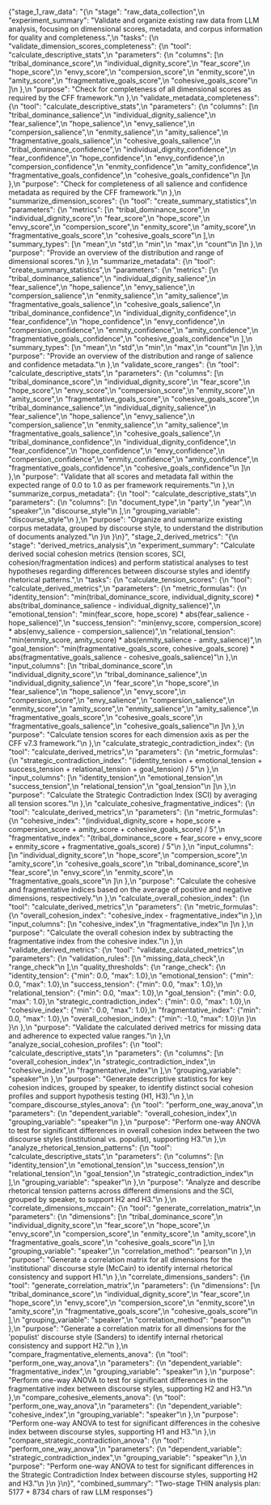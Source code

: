 {"stage_1_raw_data": "{\n  \"stage\": \"raw_data_collection\",\n  \"experiment_summary\": \"Validate and organize existing raw data from LLM analysis, focusing on dimensional scores, metadata, and corpus information for quality and completeness.\",\n  \"tasks\": {\n    \"validate_dimension_scores_completeness\": {\n      \"tool\": \"calculate_descriptive_stats\",\n      \"parameters\": {\n        \"columns\": [\n          \"tribal_dominance_score\",\n          \"individual_dignity_score\",\n          \"fear_score\",\n          \"hope_score\",\n          \"envy_score\",\n          \"compersion_score\",\n          \"enmity_score\",\n          \"amity_score\",\n          \"fragmentative_goals_score\",\n          \"cohesive_goals_score\"\n        ]\n      },\n      \"purpose\": \"Check for completeness of all dimensional scores as required by the CFF framework.\"\n    },\n    \"validate_metadata_completeness\": {\n      \"tool\": \"calculate_descriptive_stats\",\n      \"parameters\": {\n        \"columns\": [\n          \"tribal_dominance_salience\",\n          \"individual_dignity_salience\",\n          \"fear_salience\",\n          \"hope_salience\",\n          \"envy_salience\",\n          \"compersion_salience\",\n          \"enmity_salience\",\n          \"amity_salience\",\n          \"fragmentative_goals_salience\",\n          \"cohesive_goals_salience\",\n          \"tribal_dominance_confidence\",\n          \"individual_dignity_confidence\",\n          \"fear_confidence\",\n          \"hope_confidence\",\n          \"envy_confidence\",\n          \"compersion_confidence\",\n          \"enmity_confidence\",\n          \"amity_confidence\",\n          \"fragmentative_goals_confidence\",\n          \"cohesive_goals_confidence\"\n        ]\n      },\n      \"purpose\": \"Check for completeness of all salience and confidence metadata as required by the CFF framework.\"\n    },\n    \"summarize_dimension_scores\": {\n      \"tool\": \"create_summary_statistics\",\n      \"parameters\": {\n        \"metrics\": [\n          \"tribal_dominance_score\",\n          \"individual_dignity_score\",\n          \"fear_score\",\n          \"hope_score\",\n          \"envy_score\",\n          \"compersion_score\",\n          \"enmity_score\",\n          \"amity_score\",\n          \"fragmentative_goals_score\",\n          \"cohesive_goals_score\"\n        ],\n        \"summary_types\": [\n          \"mean\",\n          \"std\",\n          \"min\",\n          \"max\",\n          \"count\"\n        ]\n      },\n      \"purpose\": \"Provide an overview of the distribution and range of dimensional scores.\"\n    },\n    \"summarize_metadata\": {\n      \"tool\": \"create_summary_statistics\",\n      \"parameters\": {\n        \"metrics\": [\n          \"tribal_dominance_salience\",\n          \"individual_dignity_salience\",\n          \"fear_salience\",\n          \"hope_salience\",\n          \"envy_salience\",\n          \"compersion_salience\",\n          \"enmity_salience\",\n          \"amity_salience\",\n          \"fragmentative_goals_salience\",\n          \"cohesive_goals_salience\",\n          \"tribal_dominance_confidence\",\n          \"individual_dignity_confidence\",\n          \"fear_confidence\",\n          \"hope_confidence\",\n          \"envy_confidence\",\n          \"compersion_confidence\",\n          \"enmity_confidence\",\n          \"amity_confidence\",\n          \"fragmentative_goals_confidence\",\n          \"cohesive_goals_confidence\"\n        ],\n        \"summary_types\": [\n          \"mean\",\n          \"std\",\n          \"min\",\n          \"max\",\n          \"count\"\n        ]\n      },\n      \"purpose\": \"Provide an overview of the distribution and range of salience and confidence metadata.\"\n    },\n    \"validate_score_ranges\": {\n      \"tool\": \"calculate_descriptive_stats\",\n      \"parameters\": {\n        \"columns\": [\n          \"tribal_dominance_score\",\n          \"individual_dignity_score\",\n          \"fear_score\",\n          \"hope_score\",\n          \"envy_score\",\n          \"compersion_score\",\n          \"enmity_score\",\n          \"amity_score\",\n          \"fragmentative_goals_score\",\n          \"cohesive_goals_score\",\n          \"tribal_dominance_salience\",\n          \"individual_dignity_salience\",\n          \"fear_salience\",\n          \"hope_salience\",\n          \"envy_salience\",\n          \"compersion_salience\",\n          \"enmity_salience\",\n          \"amity_salience\",\n          \"fragmentative_goals_salience\",\n          \"cohesive_goals_salience\",\n          \"tribal_dominance_confidence\",\n          \"individual_dignity_confidence\",\n          \"fear_confidence\",\n          \"hope_confidence\",\n          \"envy_confidence\",\n          \"compersion_confidence\",\n          \"enmity_confidence\",\n          \"amity_confidence\",\n          \"fragmentative_goals_confidence\",\n          \"cohesive_goals_confidence\"\n        ]\n      },\n      \"purpose\": \"Validate that all scores and metadata fall within the expected range of 0.0 to 1.0 as per framework requirements.\"\n    },\n    \"summarize_corpus_metadata\": {\n      \"tool\": \"calculate_descriptive_stats\",\n      \"parameters\": {\n        \"columns\": [\n          \"document_type\",\n          \"party\",\n          \"year\",\n          \"speaker\",\n          \"discourse_style\"\n        ],\n        \"grouping_variable\": \"discourse_style\"\n      },\n      \"purpose\": \"Organize and summarize existing corpus metadata, grouped by discourse style, to understand the distribution of documents analyzed.\"\n    }\n  }\n}", "stage_2_derived_metrics": "{\n  \"stage\": \"derived_metrics_analysis\",\n  \"experiment_summary\": \"Calculate derived social cohesion metrics (tension scores, SCI, cohesion/fragmentation indices) and perform statistical analyses to test hypotheses regarding differences between discourse styles and identify rhetorical patterns.\",\n  \"tasks\": {\n    \"calculate_tension_scores\": {\n      \"tool\": \"calculate_derived_metrics\",\n      \"parameters\": {\n        \"metric_formulas\": {\n          \"identity_tension\": \"min(tribal_dominance_score, individual_dignity_score) * abs(tribal_dominance_salience - individual_dignity_salience)\",\n          \"emotional_tension\": \"min(fear_score, hope_score) * abs(fear_salience - hope_salience)\",\n          \"success_tension\": \"min(envy_score, compersion_score) * abs(envy_salience - compersion_salience)\",\n          \"relational_tension\": \"min(enmity_score, amity_score) * abs(enmity_salience - amity_salience)\",\n          \"goal_tension\": \"min(fragmentative_goals_score, cohesive_goals_score) * abs(fragmentative_goals_salience - cohesive_goals_salience)\"\n        },\n        \"input_columns\": [\n          \"tribal_dominance_score\",\n          \"individual_dignity_score\",\n          \"tribal_dominance_salience\",\n          \"individual_dignity_salience\",\n          \"fear_score\",\n          \"hope_score\",\n          \"fear_salience\",\n          \"hope_salience\",\n          \"envy_score\",\n          \"compersion_score\",\n          \"envy_salience\",\n          \"compersion_salience\",\n          \"enmity_score\",\n          \"amity_score\",\n          \"enmity_salience\",\n          \"amity_salience\",\n          \"fragmentative_goals_score\",\n          \"cohesive_goals_score\",\n          \"fragmentative_goals_salience\",\n          \"cohesive_goals_salience\"\n        ]\n      },\n      \"purpose\": \"Calculate tension scores for each dimension axis as per the CFF v7.3 framework.\"\n    },\n    \"calculate_strategic_contradiction_index\": {\n      \"tool\": \"calculate_derived_metrics\",\n      \"parameters\": {\n        \"metric_formulas\": {\n          \"strategic_contradiction_index\": \"(identity_tension + emotional_tension + success_tension + relational_tension + goal_tension) / 5\"\n        },\n        \"input_columns\": [\n          \"identity_tension\",\n          \"emotional_tension\",\n          \"success_tension\",\n          \"relational_tension\",\n          \"goal_tension\"\n        ]\n      },\n      \"purpose\": \"Calculate the Strategic Contradiction Index (SCI) by averaging all tension scores.\"\n    },\n    \"calculate_cohesive_fragmentative_indices\": {\n      \"tool\": \"calculate_derived_metrics\",\n      \"parameters\": {\n        \"metric_formulas\": {\n          \"cohesive_index\": \"(individual_dignity_score + hope_score + compersion_score + amity_score + cohesive_goals_score) / 5\",\n          \"fragmentative_index\": \"(tribal_dominance_score + fear_score + envy_score + enmity_score + fragmentative_goals_score) / 5\"\n        },\n        \"input_columns\": [\n          \"individual_dignity_score\",\n          \"hope_score\",\n          \"compersion_score\",\n          \"amity_score\",\n          \"cohesive_goals_score\",\n          \"tribal_dominance_score\",\n          \"fear_score\",\n          \"envy_score\",\n          \"enmity_score\",\n          \"fragmentative_goals_score\"\n        ]\n      },\n      \"purpose\": \"Calculate the cohesive and fragmentative indices based on the average of positive and negative dimensions, respectively.\"\n    },\n    \"calculate_overall_cohesion_index\": {\n      \"tool\": \"calculate_derived_metrics\",\n      \"parameters\": {\n        \"metric_formulas\": {\n          \"overall_cohesion_index\": \"cohesive_index - fragmentative_index\"\n        },\n        \"input_columns\": [\n          \"cohesive_index\",\n          \"fragmentative_index\"\n        ]\n      },\n      \"purpose\": \"Calculate the overall cohesion index by subtracting the fragmentative index from the cohesive index.\"\n    },\n    \"validate_derived_metrics\": {\n      \"tool\": \"validate_calculated_metrics\",\n      \"parameters\": {\n        \"validation_rules\": [\n          \"missing_data_check\",\n          \"range_check\"\n        ],\n        \"quality_thresholds\": {\n          \"range_check\": {\n            \"identity_tension\": {\"min\": 0.0, \"max\": 1.0},\n            \"emotional_tension\": {\"min\": 0.0, \"max\": 1.0},\n            \"success_tension\": {\"min\": 0.0, \"max\": 1.0},\n            \"relational_tension\": {\"min\": 0.0, \"max\": 1.0},\n            \"goal_tension\": {\"min\": 0.0, \"max\": 1.0},\n            \"strategic_contradiction_index\": {\"min\": 0.0, \"max\": 1.0},\n            \"cohesive_index\": {\"min\": 0.0, \"max\": 1.0},\n            \"fragmentative_index\": {\"min\": 0.0, \"max\": 1.0},\n            \"overall_cohesion_index\": {\"min\": -1.0, \"max\": 1.0}\n          }\n        }\n      },\n      \"purpose\": \"Validate the calculated derived metrics for missing data and adherence to expected value ranges.\"\n    },\n    \"analyze_social_cohesion_profiles\": {\n      \"tool\": \"calculate_descriptive_stats\",\n      \"parameters\": {\n        \"columns\": [\n          \"overall_cohesion_index\",\n          \"strategic_contradiction_index\",\n          \"cohesive_index\",\n          \"fragmentative_index\"\n        ],\n        \"grouping_variable\": \"speaker\"\n      },\n      \"purpose\": \"Generate descriptive statistics for key cohesion indices, grouped by speaker, to identify distinct social cohesion profiles and support hypothesis testing (H1, H3).\"\n    },\n    \"compare_discourse_styles_anova\": {\n      \"tool\": \"perform_one_way_anova\",\n      \"parameters\": {\n        \"dependent_variable\": \"overall_cohesion_index\",\n        \"grouping_variable\": \"speaker\"\n      },\n      \"purpose\": \"Perform one-way ANOVA to test for significant differences in overall cohesion index between the two discourse styles (institutional vs. populist), supporting H3.\"\n    },\n    \"analyze_rhetorical_tension_patterns\": {\n      \"tool\": \"calculate_descriptive_stats\",\n      \"parameters\": {\n        \"columns\": [\n          \"identity_tension\",\n          \"emotional_tension\",\n          \"success_tension\",\n          \"relational_tension\",\n          \"goal_tension\",\n          \"strategic_contradiction_index\"\n        ],\n        \"grouping_variable\": \"speaker\"\n      },\n      \"purpose\": \"Analyze and describe rhetorical tension patterns across different dimensions and the SCI, grouped by speaker, to support H2 and H3.\"\n    },\n    \"correlate_dimensions_mccain\": {\n      \"tool\": \"generate_correlation_matrix\",\n      \"parameters\": {\n        \"dimensions\": [\n          \"tribal_dominance_score\",\n          \"individual_dignity_score\",\n          \"fear_score\",\n          \"hope_score\",\n          \"envy_score\",\n          \"compersion_score\",\n          \"enmity_score\",\n          \"amity_score\",\n          \"fragmentative_goals_score\",\n          \"cohesive_goals_score\"\n        ],\n        \"grouping_variable\": \"speaker\",\n        \"correlation_method\": \"pearson\"\n      },\n      \"purpose\": \"Generate a correlation matrix for all dimensions for the 'institutional' discourse style (McCain) to identify internal rhetorical consistency and support H1.\"\n    },\n    \"correlate_dimensions_sanders\": {\n      \"tool\": \"generate_correlation_matrix\",\n      \"parameters\": {\n        \"dimensions\": [\n          \"tribal_dominance_score\",\n          \"individual_dignity_score\",\n          \"fear_score\",\n          \"hope_score\",\n          \"envy_score\",\n          \"compersion_score\",\n          \"enmity_score\",\n          \"amity_score\",\n          \"fragmentative_goals_score\",\n          \"cohesive_goals_score\"\n        ],\n        \"grouping_variable\": \"speaker\",\n        \"correlation_method\": \"pearson\"\n      },\n      \"purpose\": \"Generate a correlation matrix for all dimensions for the 'populist' discourse style (Sanders) to identify internal rhetorical consistency and support H2.\"\n    },\n    \"compare_fragmentative_elements_anova\": {\n      \"tool\": \"perform_one_way_anova\",\n      \"parameters\": {\n        \"dependent_variable\": \"fragmentative_index\",\n        \"grouping_variable\": \"speaker\"\n      },\n      \"purpose\": \"Perform one-way ANOVA to test for significant differences in the fragmentative index between discourse styles, supporting H2 and H3.\"\n    },\n    \"compare_cohesive_elements_anova\": {\n      \"tool\": \"perform_one_way_anova\",\n      \"parameters\": {\n        \"dependent_variable\": \"cohesive_index\",\n        \"grouping_variable\": \"speaker\"\n      },\n      \"purpose\": \"Perform one-way ANOVA to test for significant differences in the cohesive index between discourse styles, supporting H1 and H3.\"\n    },\n    \"compare_strategic_contradiction_anova\": {\n      \"tool\": \"perform_one_way_anova\",\n      \"parameters\": {\n        \"dependent_variable\": \"strategic_contradiction_index\",\n        \"grouping_variable\": \"speaker\"\n      },\n      \"purpose\": \"Perform one-way ANOVA to test for significant differences in the Strategic Contradiction Index between discourse styles, supporting H2 and H3.\"\n    }\n  }\n}", "combined_summary": "Two-stage THIN analysis plan: 5177 + 8734 chars of raw LLM responses"}